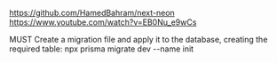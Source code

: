 https://github.com/HamedBahram/next-neon
https://www.youtube.com/watch?v=EB0Nu_e9wCs

MUST Create a migration file and apply it to the database, creating the required table: 
npx prisma migrate dev --name init 

